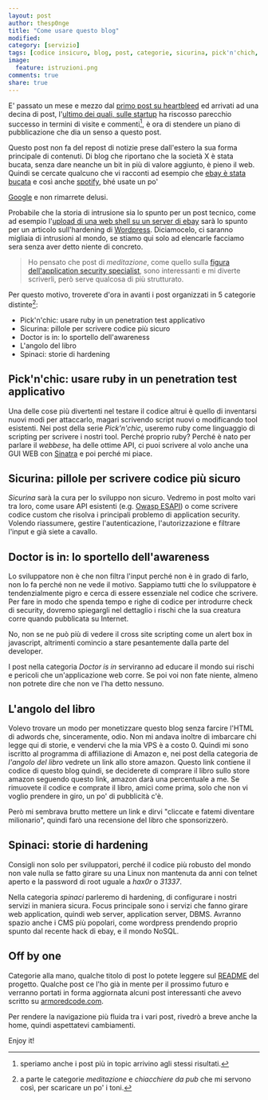 ```yaml
---
layout: post
author: thesp0nge
title: "Come usare questo blog"
modified:
category: [servizio]
tags: [codice insicuro, blog, post, categorie, sicurina, pick'n'chich, doctor is in, angolo del libro, amazon]
image:
  feature: istruzioni.png
comments: true
share: true
---
```


E' passato un mese e mezzo dal [primo post su
heartbleed](https://codiceinsicuro.it/blog/heartbleed-parte-1-la-chiacchiera-da-pub/)
ed arrivati ad una decina di post, l'[ultimo dei quali, sulle
startup](https://codiceinsicuro.it/blog/se-paghi-noccioline-attirerai-scimmie-storie-job-posting-nellera-delle-startup/)
ha riscosso parecchio successo in termini di visite e commenti[^1], è ora di
stendere un piano di pubblicazione che dia un senso a questo post.

Questo post non fa del repost di notizie prese dall'estero la sua forma
principale di contenuti. Di blog che riportano che la società X è stata bucata,
senza dare neanche un bit in più di valore aggiunto, è pieno il web. Quindi se
cercate qualcuno che vi racconti ad esempio che [ebay è stata
bucata](http://thehackernews.com/2014/05/ebay-hacked-change-your-account.html) e così anche [spotify](http://thehackernews.com/2014/05/spotify-hacked-urges-android-users-to.html), bhé usate un po'

[Google](https://www.google.it/search?q=voglio+avere+notizie+di+attacchi+informatici+cybercrime+banfa&oq=voglio+avere+notizie+di+attacchi+informatici+cybercrime+banfa&aqs=chrome..69i57.15390j0j7&sourceid=chrome&es_sm=119&ie=UTF-8)
e non rimarrete delusi.

Probabile che la storia di intrusione sia lo spunto per un post tecnico, come
ad esempio l'[upload di una web shell su un server di ebay](https://twitter.com/CEHSecurity/status/469718659313979393)
sarà lo spunto per un articolo sull'hardening di
[Wordpress](http://www.wordpress.org). Diciamocelo, ci saranno migliaia di
intrusioni al mondo, se stiamo qui solo ad elencarle facciamo sera senza aver
detto niente di concreto.

> Ho pensato che post di _meditazione_, come quello sulla [figura
> dell'application security
> specialist](https://codiceinsicuro.it/blog/ricordami-perche-lo-faccio-non-e-un-lavoro-per-tutti/),
> sono interessanti e mi diverte scriverli, però serve qualcosa di più
> strutturato.

Per questo motivo, troverete d'ora in avanti i post organizzati in 5 categorie distinte[^2]:

* Pick'n'chic: usare ruby in un penetration test applicativo
* Sicurina: pillole per scrivere codice più sicuro
* Doctor is in: lo sportello dell'awareness
* L'angolo del libro
* Spinaci: storie di hardening

## Pick'n'chic: usare ruby in un penetration test applicativo

Una delle cose più divertenti nel testare il codice altrui è quello di
inventarsi nuovi modi per attaccarlo, magari scrivendo script nuovi o
modificando tool esistenti. Nei post della serie _Pick'n'chic_,
useremo ruby come linguaggio di scripting per scrivere i nostri tool. Perché
proprio ruby? Perché è nato per parlare il _webbese_, ha delle ottime API, ci
puoi scrivere al volo anche una GUI WEB con [Sinatra](http://www.sinatrarb.com)
e poi perché mi piace.

## Sicurina: pillole per scrivere codice più sicuro

_Sicurina_ sarà la cura per lo sviluppo non sicuro. Vedremo in post
molto vari tra loro, come usare API esistenti (e.g. [Owasp
ESAPI](https://www.owasp.org/index.php/Category:OWASP_Enterprise_Security_API#tab=Home))
o come scrivere codice custom che risolva i principali problemo di application
security. Volendo riassumere, gestire l'autenticazione, l'autorizzazione e
filtrare l'input e già siete a cavallo.

## Doctor is in: lo sportello dell'awareness

Lo sviluppatore non è che non filtra l'input perché non è in grado di farlo,
non lo fa perché non ne vede il motivo. Sappiamo tutti che lo sviluppatore è
tendenzialmente pigro e cerca di essere essenziale nel codice che scrivere. Per
fare in modo che spenda tempo e righe di codice per introdurre check di
security, dovremo spiegargli nel dettaglio i rischi che la sua creatura corre
quando pubblicata su Internet.

No, non se ne può più di vedere il cross site scripting come un alert box in
javascript, altrimenti comincio a stare pesantemente dalla parte del developer.

I post nella categoria _Doctor is in_ serviranno ad educare il mondo
sui rischi e pericoli che un'applicazione web corre. Se poi voi non fate
niente, almeno non potrete dire che non ve l'ha detto nessuno.

## L'angolo del libro

Volevo trovare un modo per monetizzare questo blog senza farcire l'HTML di
adwords che, sinceramente, odio. Non mi andava inoltre di imbarcare chi legge
qui di storie, e vendervi che la mia VPS è a costo 0. Quindi mi sono iscritto
al programma di affiliazione di Amazon e, nei post della categoria de _l'angolo
del libro_ vedrete un link allo store amazon. Questo link contiene
il codice di questo blog quindi, se deciderete di comprare il libro sullo store
amazon seguendo questo link, amazon darà una percentuale a me. Se rimuovete il
codice e comprate il libro, amici come prima, solo che non vi voglio prendere
in giro, un po' di pubblicità c'è.

Però mi sembrava brutto mettere un link e dirvi "cliccate e fatemi diventare
milionario", quindi farò una recensione del libro che sponsorizzerò.

## Spinaci: storie di hardening

Consigli non solo per sviluppatori, perché il codice più robusto del mondo non
vale nulla se fatto girare su una Linux non mantenuta da anni con telnet aperto
e la password di root uguale a _hax0r_ o _31337_.

Nella categoria _spinaci_ parleremo di hardening, di configurare i nostri
servizi in maniera sicura.  Focus principale sono i servizi che fanno girare
web application, quindi web server, application server, DBMS. Avranno spazio
anche i CMS più popolari, come wordpress prendendo proprio spunto dal recente
hack di ebay, e il mondo NoSQL.

## Off by one

Categorie alla mano, qualche titolo di post lo potete leggere sul
[README](https://github.com/thesp0nge/codiceinsicuro.github.io/blob/master/README.md)
del progetto. Qualche post ce l'ho già in mente per il prossimo futuro e
verranno portati in forma aggiornata alcuni post interessanti che avevo scritto
su [armoredcode.com](http://armoredcode.com).

Per rendere la navigazione più fluida tra i vari post, rivedrò a breve anche la
home, quindi aspettatevi cambiamenti.

Enjoy it!

[^1]: speriamo anche i post più in topic arrivino agli stessi risultati.
[^2]: a parte le categorie _meditazione_ e _chiacchiere da pub_ che mi servono così, per scaricare un po' i toni.
